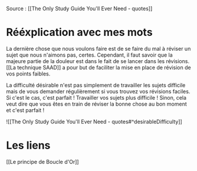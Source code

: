 Source : [[The Only Study Guide You'll Ever Need - quotes]]
# Rééxplication avec mes mots
La dernière chose que nous voulons faire est de se faire du mal à réviser un sujet que nous n'aimons pas, certes. Cependant, il faut savoir que la majeure partie de la douleur est dans le fait de se lancer dans les révisions. [[La technique SAAD]] a pour but de faciliter la mise en place de révision de vos points faibles.

La difficulté désirable n'est pas simplement de travailler les sujets difficile mais de vous demander régulièrement si vous trouvez vos révisions faciles. Si c'est le cas, c'est parfait ! Travailler vos sujets plus difficile ! Sinon, cela veut dire que vous êtes en train de réviser la bonne chose au bon moment et c'est parfait !

![[The Only Study Guide You'll Ever Need - quotes#^desirableDifficulty]]
# Les liens
[[Le principe de Boucle d'Or]]